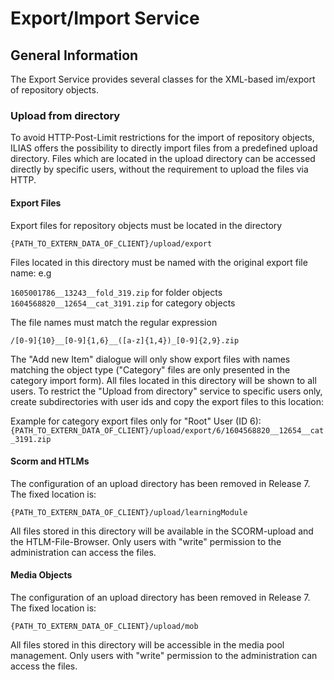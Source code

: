 # Export/Import Service

## General Information
The Export Service provides several classes for the XML-based im/export of repository objects.

### Upload from directory

To avoid HTTP-Post-Limit restrictions for the import of repository objects, ILIAS 
offers the possibility to directly import files from a predefined upload directory.
Files which are located in the upload directory can be accessed directly by specific users, without
the requirement to upload the files via HTTP.

#### Export Files
Export files for repository objects must be located in the directory
 
`{PATH_TO_EXTERN_DATA_OF_CLIENT}/upload/export`

Files located in this directory must be named with the original export file name: e.g

`1605001786__13243__fold_319.zip` for folder objects
`1604568820__12654__cat_3191.zip` for category objects

The file names must match the regular expression
  
`/[0-9]{10}__[0-9]{1,6}__([a-z]{1,4})_[0-9]{2,9}.zip`

The "Add new Item" dialogue will only show export files with names matching the object 
type ("Category" files are only presented in the category import form).
All files located in this directory will be shown to all users. 
To restrict the "Upload from directory" service to specific users only, create 
subdirectories with user ids and copy the export files to this location:

Example for category export files only for "Root" User (ID 6):
`{PATH_TO_EXTERN_DATA_OF_CLIENT}/upload/export/6/1604568820__12654__cat_3191.zip`

#### Scorm and HTLMs
The configuration of an upload directory has been removed in Release 7.
The fixed location is: 

`{PATH_TO_EXTERN_DATA_OF_CLIENT}/upload/learningModule`

All files stored in this directory will be available in the SCORM-upload 
and the HTLM-File-Browser. Only users with "write" permission to the administration
can access the files.

#### Media Objects
The configuration of an upload directory has been removed in Release 7.
The fixed location is: 

`{PATH_TO_EXTERN_DATA_OF_CLIENT}/upload/mob`

All files stored in this directory will be accessible in the media pool management. 
Only users with "write" permission to the administration can access the files.
